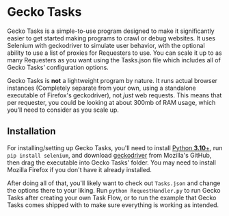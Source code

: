 # Gecko Tasks

Gecko Tasks is a simple-to-use program designed to make it significantly easier to get started making programs to crawl or debug websites. It uses Selenium with geckodriver to simulate user behavior, with the optional ability to use a list of proxies for Requesters to use. You can scale it up to as many Requesters as you want using the Tasks.json file which includes all of Gecko Tasks’ configuration options.

Gecko Tasks is **not** a lightweight program by nature. It runs actual browser instances (Completely separate from your own, using a standalone executable of Firefox's geckodriver), not *just* web requests. This means that per requester, you could be looking at about 300mb of RAM usage, which you’ll need to consider as you scale up.


## Installation

For installing/setting up Gecko Tasks, you'll need to install [Python **3.10**+](https://www.python.org/downloads/), run `pip install selenium`, and download [geckodriver](https://github.com/mozilla/geckodriver/releases) from Mozilla's GitHub, then drag the executable into Gecko Tasks' folder. You may need to install Mozilla Firefox if you don't have it already installed.

After doing all of that, you'll likely want to check out `Tasks.json` and change the options there to your liking. Run `python RequestHandler.py` to run Gecko Tasks after creating your own Task Flow, or to run the example that Gecko Tasks comes shipped with to make sure everything is working as intended.
